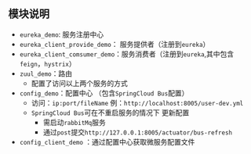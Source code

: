 ## 模块说明 

+ `eureka_demo`: 服务注册中心
+ `eureka_client_provide_demo`： 服务提供者（注册到`eureka`）
+ `eureka_client_comsumer_demo`：服务消费者（注册到`eureka`,其中包含`feign`，`hystrix`）
+ `zuul_demo`：路由 
  + 配置了访问以上两个服务的方式 
+ `config_demo`：配置中心 （包含`SpringCloud Bus`配置）
  + 访问：`ip:port/fileName`   例：`http://localhost:8005/user-dev.yml`
  + `SpringCloud Bus`可在不重启服务的情况下 更新配置
    + 需启动`rabbitMq`服务
    + 通过`post`提交`http://127.0.0.1:8005/actuator/bus-refresh`
+ `config_client_demo` ：通过配置中心获取微服务配置文件